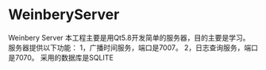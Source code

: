 # WeinberyServer
Weinbery Server
本工程主要是用Qt5.8开发简单的服务器，目的主要是学习。
服务器提供以下功能：
1，广播时间服务，端口是7007。
2，日志查询服务，端口是7070。
采用的数据库是SQLITE
